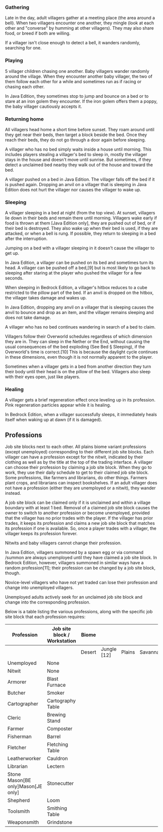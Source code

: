 ### Gathering
Late in the day, adult villagers gather at a meeting place (the area around a bell). When two villagers encounter one another, they mingle (look at each other and "converse" by humming at other villagers). They may also share food, or breed if both are willing.

If a villager isn't close enough to detect a bell, it wanders randomly, searching for one.

### Playing
5 villager children chasing one another.
Baby villagers wander randomly around the village. When they encounter another baby villager, the two of them follow each other for a while and sometimes run as if racing or chasing each other. 

In Java Edition, they sometimes stop to jump and bounce on a bed or to stare at an iron golem they encounter. If the iron golem offers them a poppy, the baby villager cautiously accepts it.

### Returning home
All villagers head home a short time before sunset. They roam around until they get near their beds, then target a block beside the bed. Once they reach their beds, they do not go through a door again before sleeping.

A villager who has no bed simply waits inside a house until morning. This includes players stealing a villager's bed to sleep in, mostly the villager stays in the house and doesn't move until sunrise. But sometimes, if they detect a unclaimed bed nearby they walk out of the house and toward the bed.

A villager pushed on a bed in Java Edition. The villager falls off the bed if it is pushed again.
Dropping an anvil on a villager that is sleeping in Java Edition does not hurt the villager nor causes the villager to wake up.
### Sleeping
A villager sleeping in a bed at night (from the top view).
At sunset, villagers lie down in their beds and remain there until morning. Villagers wake early if food is thrown at them ‌[Java Edition  only], they are pushed out of bed, or if their bed is destroyed. They also wake up when their bed is used, if they are attacked, or when a bell is rung.
If possible, they return to sleeping in a bed after the interruption.

Jumping on a bed with a villager sleeping in it doesn't cause the villager to get up. 

In Java Edition, a villager can be pushed on its bed and sometimes turn its head. A villager can be pushed off a bed,[9] but is most likely to go back to sleeping after staring at the player who pushed the villager for a few seconds. 

When sleeping in Bedrock Edition, a villager's hitbox reduces to a cube restricted to the pillow part of the bed. If an anvil is dropped on the hitbox, the villager takes damage and wakes up. 

In Java Edition, dropping any anvil on a villager that is sleeping causes the anvil to bounce and drop as an item, and the villager remains sleeping and does not take damage. 

A villager who has no bed continues wandering in search of a bed to claim.

Villagers follow their Overworld schedules regardless of which dimension they are in. They can sleep in the Nether or the End, without causing the usual consequences of the bed exploding (See Bed § Sleeping), if the Overworld's time is correct.[10] This is because the daylight cycle continues in these dimensions, even though it is not normally apparent to the player.

Sometimes when a villager gets in a bed from another direction they turn their body until their head is on the pillow of the bed. Villagers also sleep with their eyes open, just like players.

### Healing
A villager gets a brief regeneration effect once leveling up in its profession. Pink regeneration particles appear while it is healing.

In Bedrock Edition, when a villager successfully sleeps, it immediately heals itself when waking up at dawn (if it is damaged).

## Professions
Job site blocks next to each other.
All plains biome variant professions (except unemployed) corresponding to their different job site blocks.
Each villager can have a profession except for the nitwit, indicated by their clothing as well as by the title at the top of the trading interface. A villager can choose their profession by claiming a job site block. When they go to work, they use their daily schedule to get to their claimed job site block. Some professions, like farmers and librarians, do other things. Farmers plant crops, and librarians can inspect bookshelves. If an adult villager does not have a profession (either they are unemployed or a nitwit), they wander instead.

A job site block can be claimed only if it is unclaimed and within a village boundary with at least 1 bed. Removal of a claimed job site block causes the owner to switch to another profession or become unemployed, provided that the villager has no prior trades with the player. If the villager has prior trades, it keeps its profession and claims a new job site block that matches its profession if one is available. So, once a player trades with a villager, the villager keeps its profession forever.

Nitwits and baby villagers cannot change their profession.

In Java Edition, villagers summoned by a spawn egg or via command /summon are always unemployed until they have claimed a job site block. In Bedrock Edition, however, villagers summoned in similar ways have a random profession[11]; their profession can be changed by a job site block, though.

Novice-level villagers who have not yet traded can lose their profession and change into unemployed villagers.

Unemployed adults actively seek for an unclaimed job site block and change into the corresponding profession.

Below is a table listing the various professions, along with the specific job site block that each profession requires:

| Profession                             | Job site block / Workstation | Biome  |                 |        |         |      |           |       |
|----------------------------------------|------------------------------|--------|-----------------|--------|---------|------|-----------|-------|
|                                        |                              | Desert | Jungle<br/>[12] | Plains | Savanna | Snow | Swamp[12] | Taiga |
| Unemployed                             | None                         |        |                 |        |         |      |           |       |
| Nitwit                                 | None                         |        |                 |        |         |      |           |       |
| Armorer                                | Blast Furnace                |        |                 |        |         |      |           |       |
| Butcher                                | Smoker                       |        |                 |        |         |      |           |       |
| Cartographer                           | Cartography Table            |        |                 |        |         |      |           |       |
| Cleric                                 | Brewing Stand                |        |                 |        |         |      |           |       |
| Farmer                                 | Composter                    |        |                 |        |         |      |           |       |
| Fisherman                              | Barrel                       |        |                 |        |         |      |           |       |
| Fletcher                               | Fletching Table              |        |                 |        |         |      |           |       |
| Leatherworker                          | Cauldron                     |        |                 |        |         |      |           |       |
| Librarian                              | Lectern                      |        |                 |        |         |      |           |       |
| Stone Mason‌[BE  only]Mason‌[JE  only] | Stonecutter                  |        |                 |        |         |      |           |       |
| Shepherd                               | Loom                         |        |                 |        |         |      |           |       |
| Toolsmith                              | Smithing Table               |        |                 |        |         |      |           |       |
| Weaponsmith                            | Grindstone                   |        |                 |        |         |      |           |       |


